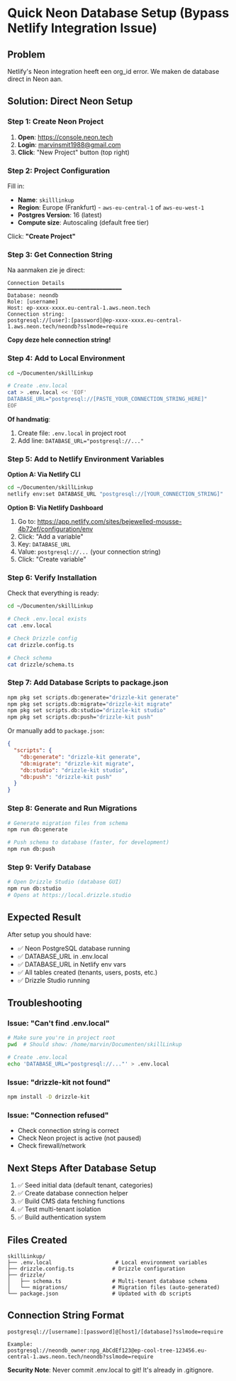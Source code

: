 # Quick Neon Database Setup (Bypass Netlify Integration Issue)

## Problem
Netlify's Neon integration heeft een org_id error. We maken de database direct in Neon aan.

## Solution: Direct Neon Setup

### Step 1: Create Neon Project
1. **Open**: https://console.neon.tech
2. **Login**: marvinsmit1988@gmail.com
3. **Click**: "New Project" button (top right)

### Step 2: Project Configuration
Fill in:
- **Name**: `skilllinkup`
- **Region**: Europe (Frankfurt) - `aws-eu-central-1` of `aws-eu-west-1`
- **Postgres Version**: 16 (latest)
- **Compute size**: Autoscaling (default free tier)

Click: **"Create Project"**

### Step 3: Get Connection String
Na aanmaken zie je direct:

```
Connection Details
━━━━━━━━━━━━━━━━━━━━━━━━━━━━━━━━━━━━
Database: neondb
Role: [username]
Host: ep-xxxx-xxxx.eu-central-1.aws.neon.tech
Connection string:
postgresql://[user]:[password]@ep-xxxx-xxxx.eu-central-1.aws.neon.tech/neondb?sslmode=require
```

**Copy deze hele connection string!**

### Step 4: Add to Local Environment

```bash
cd ~/Documenten/skillLinkup

# Create .env.local
cat > .env.local << 'EOF'
DATABASE_URL="postgresql://[PASTE_YOUR_CONNECTION_STRING_HERE]"
EOF
```

**Of handmatig**:
1. Create file: `.env.local` in project root
2. Add line: `DATABASE_URL="postgresql://..."`

### Step 5: Add to Netlify Environment Variables

**Option A: Via Netlify CLI**
```bash
cd ~/Documenten/skillLinkup
netlify env:set DATABASE_URL "postgresql://[YOUR_CONNECTION_STRING]"
```

**Option B: Via Netlify Dashboard**
1. Go to: https://app.netlify.com/sites/bejewelled-mousse-4b72ef/configuration/env
2. Click: "Add a variable"
3. Key: `DATABASE_URL`
4. Value: `postgresql://...` (your connection string)
5. Click: "Create variable"

### Step 6: Verify Installation

Check that everything is ready:
```bash
cd ~/Documenten/skillLinkup

# Check .env.local exists
cat .env.local

# Check Drizzle config
cat drizzle.config.ts

# Check schema
cat drizzle/schema.ts
```

### Step 7: Add Database Scripts to package.json

```bash
npm pkg set scripts.db:generate="drizzle-kit generate"
npm pkg set scripts.db:migrate="drizzle-kit migrate"
npm pkg set scripts.db:studio="drizzle-kit studio"
npm pkg set scripts.db:push="drizzle-kit push"
```

Or manually add to `package.json`:
```json
{
  "scripts": {
    "db:generate": "drizzle-kit generate",
    "db:migrate": "drizzle-kit migrate",
    "db:studio": "drizzle-kit studio",
    "db:push": "drizzle-kit push"
  }
}
```

### Step 8: Generate and Run Migrations

```bash
# Generate migration files from schema
npm run db:generate

# Push schema to database (faster, for development)
npm run db:push
```

### Step 9: Verify Database

```bash
# Open Drizzle Studio (database GUI)
npm run db:studio
# Opens at https://local.drizzle.studio
```

## Expected Result

After setup you should have:
- ✅ Neon PostgreSQL database running
- ✅ DATABASE_URL in .env.local
- ✅ DATABASE_URL in Netlify env vars
- ✅ All tables created (tenants, users, posts, etc.)
- ✅ Drizzle Studio running

## Troubleshooting

### Issue: "Can't find .env.local"
```bash
# Make sure you're in project root
pwd  # Should show: /home/marvin/Documenten/skillLinkup

# Create .env.local
echo 'DATABASE_URL="postgresql://..."' > .env.local
```

### Issue: "drizzle-kit not found"
```bash
npm install -D drizzle-kit
```

### Issue: "Connection refused"
- Check connection string is correct
- Check Neon project is active (not paused)
- Check firewall/network

## Next Steps After Database Setup

1. ✅ Seed initial data (default tenant, categories)
2. ✅ Create database connection helper
3. ✅ Build CMS data fetching functions
4. ✅ Test multi-tenant isolation
5. ✅ Build authentication system

## Files Created

```
skillLinkup/
├── .env.local                    # Local environment variables
├── drizzle.config.ts            # Drizzle configuration
├── drizzle/
│   ├── schema.ts                # Multi-tenant database schema
│   └── migrations/              # Migration files (auto-generated)
└── package.json                 # Updated with db scripts
```

## Connection String Format

```
postgresql://[username]:[password]@[host]/[database]?sslmode=require

Example:
postgresql://neondb_owner:npg_AbCdEf123@ep-cool-tree-123456.eu-central-1.aws.neon.tech/neondb?sslmode=require
```

**Security Note**: Never commit .env.local to git! It's already in .gitignore.
